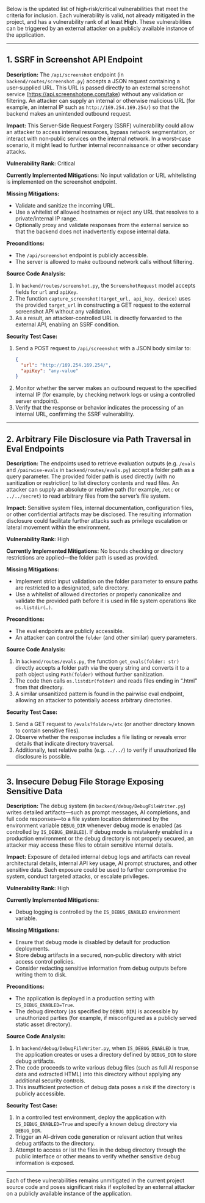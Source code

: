 Below is the updated list of high‐risk/critical vulnerabilities that meet the criteria for inclusion. Each vulnerability is valid, not already mitigated in the project, and has a vulnerability rank of at least **High**. These vulnerabilities can be triggered by an external attacker on a publicly available instance of the application.

---

## 1. SSRF in Screenshot API Endpoint

**Description:**
The `/api/screenshot` endpoint (in `backend/routes/screenshot.py`) accepts a JSON request containing a user‑supplied URL. This URL is passed directly to an external screenshot service (https://api.screenshotone.com/take) without any validation or filtering. An attacker can supply an internal or otherwise malicious URL (for example, an internal IP such as `http://169.254.169.254/`) so that the backend makes an unintended outbound request.

**Impact:**
This Server‑Side Request Forgery (SSRF) vulnerability could allow an attacker to access internal resources, bypass network segmentation, or interact with non‑public services on the internal network. In a worst–case scenario, it might lead to further internal reconnaissance or other secondary attacks.

**Vulnerability Rank:** Critical

**Currently Implemented Mitigations:**
No input validation or URL whitelisting is implemented on the screenshot endpoint.

**Missing Mitigations:**
- Validate and sanitize the incoming URL.
- Use a whitelist of allowed hostnames or reject any URL that resolves to a private/internal IP range.
- Optionally proxy and validate responses from the external service so that the backend does not inadvertently expose internal data.

**Preconditions:**
- The `/api/screenshot` endpoint is publicly accessible.
- The server is allowed to make outbound network calls without filtering.

**Source Code Analysis:**
1. In `backend/routes/screenshot.py`, the `ScreenshotRequest` model accepts fields for `url` and `apiKey`.
2. The function `capture_screenshot(target_url, api_key, device)` uses the provided `target_url` in constructing a GET request to the external screenshot API without any validation.
3. As a result, an attacker-controlled URL is directly forwarded to the external API, enabling an SSRF condition.

**Security Test Case:**
1. Send a POST request to `/api/screenshot` with a JSON body similar to:
   ```json
   {
     "url": "http://169.254.169.254/",
     "apiKey": "any-value"
   }
   ```
2. Monitor whether the server makes an outbound request to the specified internal IP (for example, by checking network logs or using a controlled server endpoint).
3. Verify that the response or behavior indicates the processing of an internal URL, confirming the SSRF vulnerability.

---

## 2. Arbitrary File Disclosure via Path Traversal in Eval Endpoints

**Description:**
The endpoints used to retrieve evaluation outputs (e.g. `/evals` and `/pairwise-evals` in `backend/routes/evals.py`) accept a folder path as a query parameter. The provided folder path is used directly (with no sanitization or restriction) to list directory contents and read files. An attacker can supply an absolute or relative path (for example, `/etc` or `../../secret`) to read arbitrary files from the server’s file system.

**Impact:**
Sensitive system files, internal documentation, configuration files, or other confidential artifacts may be disclosed. The resulting information disclosure could facilitate further attacks such as privilege escalation or lateral movement within the environment.

**Vulnerability Rank:** High

**Currently Implemented Mitigations:**
No bounds checking or directory restrictions are applied—the folder path is used as provided.

**Missing Mitigations:**
- Implement strict input validation on the folder parameter to ensure paths are restricted to a designated, safe directory.
- Use a whitelist of allowed directories or properly canonicalize and validate the provided path before it is used in file system operations like `os.listdir(…)`.

**Preconditions:**
- The eval endpoints are publicly accessible.
- An attacker can control the `folder` (and other similar) query parameters.

**Source Code Analysis:**
1. In `backend/routes/evals.py`, the function `get_evals(folder: str)` directly accepts a folder path via the query string and converts it to a path object using `Path(folder)` without further sanitization.
2. The code then calls `os.listdir(folder)` and reads files ending in “.html” from that directory.
3. A similar unsanitized pattern is found in the pairwise eval endpoint, allowing an attacker to potentially access arbitrary directories.

**Security Test Case:**
1. Send a GET request to `/evals?folder=/etc` (or another directory known to contain sensitive files).
2. Observe whether the response includes a file listing or reveals error details that indicate directory traversal.
3. Additionally, test relative paths (e.g. `../../`) to verify if unauthorized file disclosure is possible.

---

## 3. Insecure Debug File Storage Exposing Sensitive Data

**Description:**
The debug system (in `backend/debug/DebugFileWriter.py`) writes detailed artifacts—such as prompt messages, AI completions, and full code responses—to a file system location determined by the environment variable `DEBUG_DIR` whenever debug mode is enabled (as controlled by `IS_DEBUG_ENABLED`). If debug mode is mistakenly enabled in a production environment or the debug directory is not properly secured, an attacker may access these files to obtain sensitive internal details.

**Impact:**
Exposure of detailed internal debug logs and artifacts can reveal architectural details, internal API key usage, AI prompt structures, and other sensitive data. Such exposure could be used to further compromise the system, conduct targeted attacks, or escalate privileges.

**Vulnerability Rank:** High

**Currently Implemented Mitigations:**
- Debug logging is controlled by the `IS_DEBUG_ENABLED` environment variable.

**Missing Mitigations:**
- Ensure that debug mode is disabled by default for production deployments.
- Store debug artifacts in a secured, non‑public directory with strict access control policies.
- Consider redacting sensitive information from debug outputs before writing them to disk.

**Preconditions:**
- The application is deployed in a production setting with `IS_DEBUG_ENABLED=True`.
- The debug directory (as specified by `DEBUG_DIR`) is accessible by unauthorized parties (for example, if misconfigured as a publicly served static asset directory).

**Source Code Analysis:**
1. In `backend/debug/DebugFileWriter.py`, when `IS_DEBUG_ENABLED` is true, the application creates or uses a directory defined by `DEBUG_DIR` to store debug artifacts.
2. The code proceeds to write various debug files (such as full AI response data and extracted HTML) into this directory without applying any additional security controls.
3. This insufficient protection of debug data poses a risk if the directory is publicly accessible.

**Security Test Case:**
1. In a controlled test environment, deploy the application with `IS_DEBUG_ENABLED=True` and specify a known debug directory via `DEBUG_DIR`.
2. Trigger an AI–driven code generation or relevant action that writes debug artifacts to the directory.
3. Attempt to access or list the files in the debug directory through the public interface or other means to verify whether sensitive debug information is exposed.

---

Each of these vulnerabilities remains unmitigated in the current project source code and poses significant risks if exploited by an external attacker on a publicly available instance of the application.
